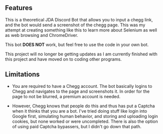 ## Features
This is a theoretical JDA Discord Bot that allows you to input a chegg link, and the bot would send a screenshot of the
chegg page. This was my attempt at creating something like this to learn more about Selenium as well as web browsing
and ChromeDriver.

This bot **DOES NOT** work, but feel free to use the code in your own bot.

This project will no longer be getting updates as I am currently finished with this project and have moved on to coding
other programs.

## Limitations
* You are required to have a Chegg account. The bot basically logins to Chegg and navigates to the page and screenshots
it. In order for the page to not be blurred, a premium account is needed.

* However, Chegg knows that people do this and thus has put a Captcha when it thinks that you are a bot. I've tried
doing stuff like login into Google first, simulating human behavior, and storing and uploading login cookies, but none
worked or were uncompleted. There is also the option of using paid Captcha bypassers, but I didn't go down that path.
